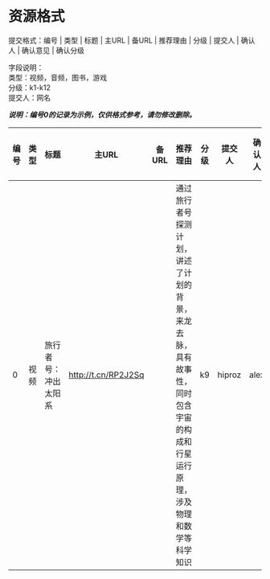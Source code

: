 # 资源格式
提交格式：编号 | 类型 | 标题 | 主URL | 备URL | 推荐理由 | 分级 | 提交人 | 确认人 | 确认意见 | 确认分级  

字段说明：  
类型：视频，音频，图书，游戏  
分级：k1-k12  
提交人：网名  

***说明：编号0的记录为示例，仅供格式参考，请勿修改删除。***

编号 | 类型 | 标题 | 主URL | 备URL | 推荐理由 | 分级 | 提交人 | 确认人 | 确认意见 | 确认分级  
-----|----------|-------------------------|------------------------------------|-----------------|-----------------------------------|--------|----------|----------|---------------------------------|----------
0 | 视频 | 旅行者号：冲出太阳系 |  http://t.cn/RP2J2Sq | |通过旅行者号探测计划，讲述了计划的背景，来龙去脉，具有故事性，同时包含宇宙的构成和行星运行原理，涉及物理和数学等科学知识 | k9 | hiproz| alex |涉及到天体和高级物理知识，建议k10 | k10

